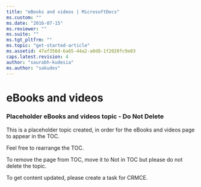 ```yaml
---
title: "eBooks and videos | MicrosoftDocs"
ms.custom: ""
ms.date: "2016-07-15"
ms.reviewer: ""
ms.suite: ""
ms.tgt_pltfrm: ""
ms.topic: "get-started-article"
ms.assetid: 47af356d-6a65-44a2-a0d8-1f2020fc9e03
caps.latest.revision: 4
author: "saurabh-kudesia"
ms.author: "sakudes"
---
```

# eBooks and videos
### Placeholder eBooks and videos topic - Do Not Delete  
 This is a placeholder topic created, in order for the eBooks and videos page to appear in the TOC.  
  
 Feel free to rearrange the TOC.  
  
 To remove the page from TOC, move it to Not in TOC but please do not delete the topic.  
  
 To get content updated, please create a task for CRMCE.